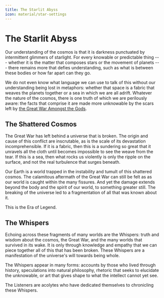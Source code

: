 ```yaml
---
title: The Starlit Abyss
icon: material/star-settings
---
```


# The Starlit Abyss

Our understanding of the cosmos is that it is darkness punctuated by intermittent glimmers of starlight.
For every knowable or predictable thing --- whether it is the matter that composes stars or the movement of planets --- there remains more that defies understanding, such as what is between these bodies or how far apart can they go.

We do not even know what language we can use to talk of this without our understanding being lost in metaphors:
whether that space is a fabric that weaves the planets together or a sea in which we are all adrift.
Whatever the nature of the cosmos, there is one truth of which we are perilously aware:
the facts that comprise it are made more unknowable by the scars left by [the Great War Amongst the Gods](history/the-age-of-strife/index.md#the-great-war-amongst-the-gods).

## The Shattered Cosmos

The Great War has left behind a universe that is broken.
The origin and cause of this conflict are inscrutable, as is the scale of its devastation incomprehensible.
If it is a fabric, then this is a sundering so great that it unravels all the cloth until becomes impossible to see the weave from the tear.
If this is a sea, then what rocks us violently is only the ripple on the surface, and not the real turbulence that surges beneath.

Our Earth is a world trapped in the instability and tumult of this shattered cosmos.
The calamitous aftermath of the Great War can still be felt as as our world is caught within the many fissures.
And yet the damage extends beyond the body and the spirit of our world, to something greater still.
The breaking of the universe led to a fragmentation of all that was known about it.

This is the Era of Legend.

## The Whispers

Echoing across these fragments of many worlds are the Whispers:
truth and wisdom about the cosmos, the Great War, and the many worlds that survived in its wake.
It is only through knowledge and empathy that we can piece together all of this that has been broken.
These Whispers are a manifestation of the universe's will towards being whole.

The Whispers appear in many forms:
accounts by those who lived through history,
speculations into natural philosophy,
rhetoric that seeks to elucidate the unknowable,
or art that gives shape to what the intellect cannot yet see.

The Listeners are acolytes who have dedicated themselves to chronicling these Whispers.
